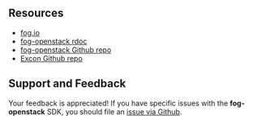 ## Resources

* [fog.io](http://fog.io/)
* [fog-openstack rdoc](http://rubydoc.info/gems/fog-openstack)
* [fog-openstack Github repo](https://github.com/fog/fog-openstack)
* [Excon Github repo](https://github.com/geemus/excon)


## Support and Feedback

Your feedback is appreciated! If you have specific issues with the **fog-openstack** SDK, you should file an [issue via Github](https://github.com/fog/fog-openstack/issues).
